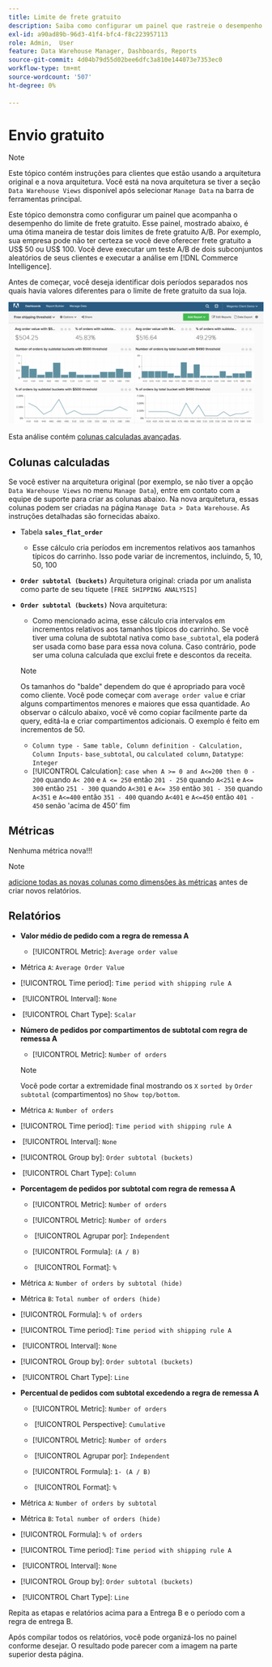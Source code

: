 ```yaml
---
title: Limite de frete gratuito
description: Saiba como configurar um painel que rastreie o desempenho do seu limite de frete gratuito.
exl-id: a90ad89b-96d3-41f4-bfc4-f8c223957113
role: Admin,  User
feature: Data Warehouse Manager, Dashboards, Reports
source-git-commit: 4d04b79d55d02bee6dfc3a810e144073e7353ec0
workflow-type: tm+mt
source-wordcount: '507'
ht-degree: 0%

---
```


# Envio gratuito

>[!NOTE]
>
>Este tópico contém instruções para clientes que estão usando a arquitetura original e a nova arquitetura. Você está na nova arquitetura se tiver a seção `Data Warehouse Views` disponível após selecionar `Manage Data` na barra de ferramentas principal.

Este tópico demonstra como configurar um painel que acompanha o desempenho do limite de frete gratuito. Esse painel, mostrado abaixo, é uma ótima maneira de testar dois limites de frete gratuito A/B. Por exemplo, sua empresa pode não ter certeza se você deve oferecer frete gratuito a US$ 50 ou US$ 100. Você deve executar um teste A/B de dois subconjuntos aleatórios de seus clientes e executar a análise em [!DNL Commerce Intelligence].

Antes de começar, você deseja identificar dois períodos separados nos quais havia valores diferentes para o limite de frete gratuito da sua loja.

![Gráfico mostrando a análise do limite de frete gratuito e a distribuição do valor do pedido](../../assets/free_shipping_threshold.png)

Esta análise contém [colunas calculadas avançadas](../data-warehouse-mgr/adv-calc-columns.md).

## Colunas calculadas

Se você estiver na arquitetura original (por exemplo, se não tiver a opção `Data Warehouse Views` no menu `Manage Data`), entre em contato com a equipe de suporte para criar as colunas abaixo. Na nova arquitetura, essas colunas podem ser criadas na página `Manage Data > Data Warehouse`. As instruções detalhadas são fornecidas abaixo.

* Tabela **`sales_flat_order`**
   * Esse cálculo cria períodos em incrementos relativos aos tamanhos típicos do carrinho. Isso pode variar de incrementos, incluindo, 5, 10, 50, 100

* **`Order subtotal (buckets)`** Arquitetura original: criada por um analista como parte de seu tíquete `[FREE SHIPPING ANALYSIS]`
* **`Order subtotal (buckets)`** Nova arquitetura:
   * Como mencionado acima, esse cálculo cria intervalos em incrementos relativos aos tamanhos típicos do carrinho. Se você tiver uma coluna de subtotal nativa como `base_subtotal`, ela poderá ser usada como base para essa nova coluna. Caso contrário, pode ser uma coluna calculada que exclui frete e descontos da receita.

  >[!NOTE]
  >
  >Os tamanhos do &quot;balde&quot; dependem do que é apropriado para você como cliente. Você pode começar com `average order value` e criar alguns compartimentos menores e maiores que essa quantidade. Ao observar o cálculo abaixo, você vê como copiar facilmente parte da query, editá-la e criar compartimentos adicionais. O exemplo é feito em incrementos de 50.

   * `Column type - Same table, Column definition - Calculation, Column Inputs-` `base_subtotal`, ou `calculated column`, `Datatype`: `Integer`
   * [!UICONTROL Calculation]: `case when A >= 0 and A<=200 then 0 - 200`
quando `A< 200` e `A <= 250` então `201 - 250`
quando `A<251` e `A<= 300` então `251 - 300`
quando `A<301` e `A<= 350` então `301 - 350`
quando `A<351` e `A<=400` então `351 - 400`
quando `A<401` e `A<=450` então `401 - 450`
senão &#39;acima de 450&#39;
fim


## Métricas

Nenhuma métrica nova!!!

>[!NOTE]
>
>[adicione todas as novas colunas como dimensões às métricas](../data-warehouse-mgr/manage-data-dimensions-metrics.md) antes de criar novos relatórios.

## Relatórios

* **Valor médio de pedido com a regra de remessa A**
   * [!UICONTROL Metric]: `Average order value`

* Métrica `A`: `Average Order Value`
* [!UICONTROL Time period]: `Time period with shipping rule A`
* &#x200B;
  [!UICONTROL Interval]: `None`
* &#x200B;
  [!UICONTROL Chart Type]: `Scalar`

* **Número de pedidos por compartimentos de subtotal com regra de remessa A**
   * [!UICONTROL Metric]: `Number of orders`

  >[!NOTE]
  >
  >Você pode cortar a extremidade final mostrando os `X` `sorted by` `Order subtotal` (compartimentos) no `Show top/bottom`.

* Métrica `A`: `Number of orders`
* [!UICONTROL Time period]: `Time period with shipping rule A`
* &#x200B;
  [!UICONTROL Interval]: `None`
* [!UICONTROL Group by]: `Order subtotal (buckets)`
* &#x200B;
  [!UICONTROL Chart Type]: `Column`

* **Porcentagem de pedidos por subtotal com regra de remessa A**
   * [!UICONTROL Metric]: `Number of orders`

   * [!UICONTROL Metric]: `Number of orders`
   * &#x200B;
     [!UICONTROL Agrupar por]: `Independent`
   * [!UICONTROL Formula]: `(A / B)`
   * &#x200B;
     [!UICONTROL Format]: `%`

* Métrica `A`: `Number of orders by subtotal (hide)`
* Métrica `B`: `Total number of orders (hide)`
* [!UICONTROL Formula]: `% of orders`
* [!UICONTROL Time period]: `Time period with shipping rule A`
* &#x200B;
  [!UICONTROL Interval]: `None`
* [!UICONTROL Group by]: `Order subtotal (buckets)`
* &#x200B;
  [!UICONTROL Chart Type]: `Line`

* **Percentual de pedidos com subtotal excedendo a regra de remessa A**
   * [!UICONTROL Metric]: `Number of orders`
   * &#x200B;
     [!UICONTROL Perspective]: `Cumulative`

   * [!UICONTROL Metric]: `Number of orders`
   * &#x200B;
     [!UICONTROL Agrupar por]: `Independent`

   * [!UICONTROL Formula]: `1- (A / B)`
   * &#x200B;
     [!UICONTROL Format]: `%`

* Métrica `A`: `Number of orders by subtotal`
* Métrica `B`: `Total number of orders (hide)`
* [!UICONTROL Formula]: `% of orders`
* [!UICONTROL Time period]: `Time period with shipping rule A`
* &#x200B;
  [!UICONTROL Interval]: `None`
* [!UICONTROL Group by]: `Order subtotal (buckets)`
* &#x200B;
  [!UICONTROL Chart Type]: `Line`


Repita as etapas e relatórios acima para a Entrega B e o período com a regra de entrega B.

Após compilar todos os relatórios, você pode organizá-los no painel conforme desejar. O resultado pode parecer com a imagem na parte superior desta página.
